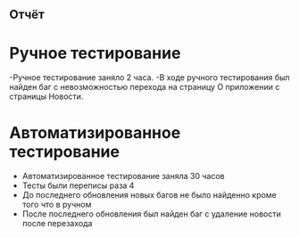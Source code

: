 ## Отчёт 

# Ручное тестирование 

-Ручное тестирование заняло 2 часа.
-В ходе ручного тестирования был найден баг с невозможностью перехода на страницу О приложении с страницы Новости.

# Автоматизированное тестирование 

- Автоматизированное тестирование заняла 30 часов
- Тесты были переписы раза 4 
- До последнего обновления новых багов не было найденно кроме того что в ручном
- После последнего обновления был найден баг с удаление новости после перезахода
